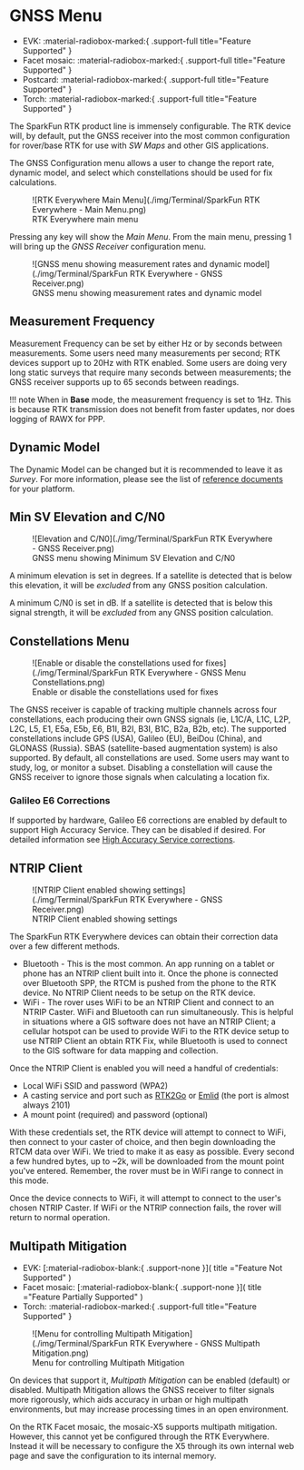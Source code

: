 # GNSS Menu

<!--
Compatibility Icons
====================================================================================

:material-radiobox-marked:{ .support-full title="Feature Supported" }
:material-radiobox-indeterminate-variant:{ .support-partial title="Feature Partially Supported" }
:material-radiobox-blank:{ .support-none title="Feature Not Supported" }
-->

<div class="grid cards fill" markdown>

- EVK: :material-radiobox-marked:{ .support-full title="Feature Supported" }
- Facet mosaic: :material-radiobox-marked:{ .support-full title="Feature Supported" }
- Postcard: :material-radiobox-marked:{ .support-full title="Feature Supported" }
- Torch: :material-radiobox-marked:{ .support-full title="Feature Supported" }

</div>

The SparkFun RTK product line is immensely configurable. The RTK device will, by default, put the GNSS receiver into the most common configuration for rover/base RTK for use with *SW Maps* and other GIS applications.

The GNSS Configuration menu allows a user to change the report rate, dynamic model, and select which constellations should be used for fix calculations.

<figure markdown>
![RTK Everywhere Main Menu](./img/Terminal/SparkFun RTK Everywhere - Main Menu.png)
<figcaption markdown>
RTK Everywhere main menu
</figcaption>
</figure>

Pressing any key will show the *Main Menu*. From the main menu, pressing 1 will bring up the *GNSS Receiver* configuration menu.

<figure markdown>
![GNSS menu showing measurement rates and dynamic model](./img/Terminal/SparkFun RTK Everywhere - GNSS Receiver.png)
<figcaption markdown>
GNSS menu showing measurement rates and dynamic model
</figcaption>
</figure>

## Measurement Frequency

Measurement Frequency can be set by either Hz or by seconds between measurements. Some users need many measurements per second; RTK devices support up to 20Hz with RTK enabled. Some users are doing very long static surveys that require many seconds between measurements; the GNSS receiver supports up to 65 seconds between readings.

!!! note
	When in **Base** mode, the measurement frequency is set to 1Hz. This is because RTK transmission does not benefit from faster updates, nor does logging of RAWX for PPP.

## Dynamic Model

The Dynamic Model can be changed but it is recommended to leave it as *Survey*. For more information, please see the list of [reference documents](reference_documents.md) for your platform.

## Min SV Elevation and C/N0

<figure markdown>
![Elevation and C/N0](./img/Terminal/SparkFun RTK Everywhere - GNSS Receiver.png)
<figcaption markdown>
GNSS menu showing Minimum SV Elevation and C/N0
</figcaption>
</figure>

A minimum elevation is set in degrees. If a satellite is detected that is below this elevation, it will be *excluded* from any GNSS position calculation.

A minimum C/N0 is set in dB. If a satellite is detected that is below this signal strength, it will be *excluded* from any GNSS position calculation.

## Constellations Menu

<figure markdown>
![Enable or disable the constellations used for fixes](./img/Terminal/SparkFun RTK Everywhere - GNSS Menu Constellations.png)
<figcaption markdown>
Enable or disable the constellations used for fixes
</figcaption>
</figure>

The GNSS receiver is capable of tracking multiple channels across four constellations, each producing their own GNSS signals (ie, L1C/A, L1C, L2P, L2C, L5, E1, E5a, E5b, E6, B1I, B2I, B3I, B1C, B2a, B2b, etc). The supported constellations include GPS (USA), Galileo (EU), BeiDou (China), and GLONASS (Russia). SBAS (satellite-based augmentation system) is also supported. By default, all constellations are used. Some users may want to study, log, or monitor a subset. Disabling a constellation will cause the GNSS receiver to ignore those signals when calculating a location fix.

### Galileo E6 Corrections

If supported by hardware, Galileo E6 corrections are enabled by default to support High Accuracy Service. They can be disabled if desired. For detailed information see [High Accuracy Service corrections](correction_sources.md#galileo-has).

## NTRIP Client

<figure markdown>
![NTRIP Client enabled showing settings](./img/Terminal/SparkFun RTK Everywhere - GNSS Receiver.png)
<figcaption markdown>
NTRIP Client enabled showing settings
</figcaption>
</figure>

The SparkFun RTK Everywhere devices can obtain their correction data over a few different methods.

- Bluetooth - This is the most common. An app running on a tablet or phone has an NTRIP client built into it. Once the phone is connected over Bluetooth SPP, the RTCM is pushed from the phone to the RTK device. No NTRIP Client needs to be setup on the RTK device.
- WiFi - The rover uses WiFi to be an NTRIP Client and connect to an NTRIP Caster. WiFi and Bluetooth can run simultaneously. This is helpful in situations where a GIS software does not have an NTRIP Client; a cellular hotspot can be used to provide WiFi to the RTK device setup to use NTRIP Client an obtain RTK Fix, while Bluetooth is used to connect to the GIS software for data mapping and collection.

Once the NTRIP Client is enabled you will need a handful of credentials:

- Local WiFi SSID and password (WPA2)
- A casting service and port such as [RTK2Go](http://rtk2go.com/) or [Emlid](https://emlid.com/ntrip-caster/) (the port is almost always 2101)
- A mount point (required) and password (optional)

With these credentials set, the RTK device will attempt to connect to WiFi, then connect to your caster of choice, and then begin downloading the RTCM data over WiFi. We tried to make it as easy as possible. Every second a few hundred bytes, up to ~2k, will be downloaded from the mount point you've entered. Remember, the rover must be in WiFi range to connect in this mode.

Once the device connects to WiFi, it will attempt to connect to the user's chosen NTRIP Caster. If WiFi or the NTRIP connection fails, the rover will return to normal operation.

## Multipath Mitigation

<!--
Compatibility Icons
====================================================================================

:material-radiobox-marked:{ .support-full title="Feature Supported" }
:material-radiobox-indeterminate-variant:{ .support-partial title="Feature Partially Supported" }
:material-radiobox-blank:{ .support-none title="Feature Not Supported" }
-->

<div class="grid cards fill" markdown>

- EVK: [:material-radiobox-blank:{ .support-none }]( title ="Feature Not Supported" )
- Facet mosaic: [:material-radiobox-blank:{ .support-none }]( title ="Feature Partially Supported" )
- Torch: :material-radiobox-marked:{ .support-full title="Feature Supported" }

</div>

<figure markdown>
![Menu for controlling Multipath Mitigation](./img/Terminal/SparkFun RTK Everywhere - GNSS Multipath Mitigation.png)
<figcaption markdown>
Menu for controlling Multipath Mitigation
</figcaption>
</figure>

On devices that support it, *Multipath Mitigation* can be enabled (default) or disabled. Multipath Mitigation allows the GNSS receiver to filter signals more rigorously, which aids accuracy in urban or high multipath environments, but may increase processing times in an open environment.

On the RTK Facet mosaic, the mosaic-X5 supports multipath mitigation. However, this cannot yet be configured through the RTK Everywhere. Instead it will be necessary to configure the X5 through its own internal web page and save the configuration to its internal memory.
